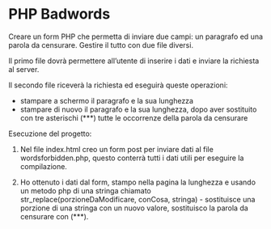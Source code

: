 # PHP Badwords

Creare un form PHP che permetta di inviare due campi: un paragrafo ed una parola da censurare.
Gestire il tutto con due file diversi.

Il primo file dovrà permettere all’utente di inserire i dati e inviare la richiesta al server.

Il secondo file riceverà la richiesta ed eseguirà queste operazioni:

- stampare a schermo il paragrafo e la sua lunghezza
- stampare di nuovo il paragrafo e la sua lunghezza, dopo aver sostituito con tre asterischi (***) tutte le occorrenze della parola da censurare

Esecuzione del progetto:

1. Nel file index.html creo un form post per inviare dati al file wordsforbidden.php, questo conterrà tutti i dati utili per eseguire la compilazione.

2. Ho ottenuto i dati dal form, stampo nella pagina la lunghezza e usando un metodo php di una stringa chiamato str_replace(porzioneDaModificare, conCosa, stringa) - sostituisce una porzione di una stringa con un nuovo valore, sostituisco la parola da censurare con (***).